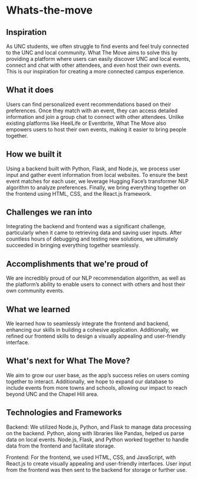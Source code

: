 # Whats-the-move

## Inspiration

As UNC students, we often struggle to find events and feel truly connected to the UNC and local community. What The Move aims to solve this by providing a platform where users can easily discover UNC and local events, connect and chat with other attendees, and even host their own events. This is our inspiration for creating a more connected campus experience.

## What it does

Users can find personalized event recommendations based on their preferences. Once they match with an event, they can access detailed information and join a group chat to connect with other attendees. Unlike existing platforms like HeelLife or Eventbrite, What The Move also empowers users to host their own events, making it easier to bring people together.

## How we built it

Using a backend built with Python, Flask, and Node.js, we process user input and gather event information from local websites. To ensure the best event matches for each user, we leverage Hugging Face’s transformer NLP algorithm to analyze preferences. Finally, we bring everything together on the frontend using HTML, CSS, and the React.js framework.

## Challenges we ran into

Integrating the backend and frontend was a significant challenge, particularly when it came to retrieving data and saving user inputs. After countless hours of debugging and testing new solutions, we ultimately succeeded in bringing everything together seamlessly.

## Accomplishments that we're proud of

We are incredibly proud of our NLP recommendation algorithm, as well as the platform’s ability to enable users to connect with others and host their own community events.

## What we learned

We learned how to seamlessly integrate the frontend and backend, enhancing our skills in building a cohesive application. Additionally, we refined our frontend skills to design a visually appealing and user-friendly interface.

## What's next for What The Move?

We aim to grow our user base, as the app’s success relies on users coming together to interact. Additionally, we hope to expand our database to include events from more towns and schools, allowing our impact to reach beyond UNC and the Chapel Hill area.

## Technologies and Frameworks
Backend: We utilized Node.js, Python, and Flask to manage data processing on the backend. Python, along with libraries like Pandas, helped us parse data on local events. Node.js, Flask, and Python worked together to handle data from the frontend and facilitate storage.

Frontend: For the frontend, we used HTML, CSS, and JavaScript, with React.js to create visually appealing and user-friendly interfaces. User input from the frontend was then sent to the backend for storage or further use.
